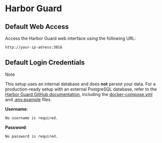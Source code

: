 # Harbor Guard

## Default Web Access

Access the Harbor Guard web interface using the following URL:

```bash
http://your-ip-adress:3016
```

## Default Login Credentials

> [!NOTE]
>
> This setup uses an internal database and does **not** persist your data. For a
> production-ready setup with an external PostgreSQL database, refer to the
> [Harbor Guard GitHub documentation](https://github.com/HarborGuard/HarborGuard),
> including the
> [docker-compose.yml](https://github.com/HarborGuard/HarborGuard/blob/main/docker-compose.yml)
> and
> [.env.example](https://github.com/HarborGuard/HarborGuard/blob/main/.env.example)
> files.

**Username**:

```bash
No username is required.
```

**Password**:

```bash
No password is required.
```

